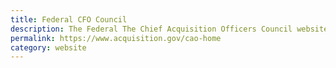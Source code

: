 ```yaml
---
title: Federal CFO Council
description: The Federal The Chief Acquisition Officers Council website.
permalink: https://www.acquisition.gov/cao-home
category: website
---
```

